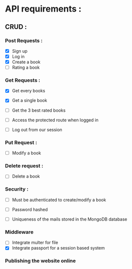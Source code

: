 # API requirements : 

## CRUD : 

### Post Requests :

- [X] Sign up 
- [X] Log in
- [X] Create a book 
- [ ] Rating a book 

### Get Requests : 

- [X] Get every books
- [X] Get a single book
- [ ] Get the 3 best rated books
- [ ] Access the protected route when logged in
- [ ] Log out from our session 


### Put Request :

- [ ] Modify a book

### Delete request : 

- [ ] Delete a book 

### Security : 

- [ ] Must be authenticated to create/modify a book 
- [ ] Password hashed 
- [ ] Uniqueness of the mails stored in the MongoDB database


### Middleware 

- [ ] Integrate multer for file 
- [X] Integrate passport for a session based system

### Publishing the website online 